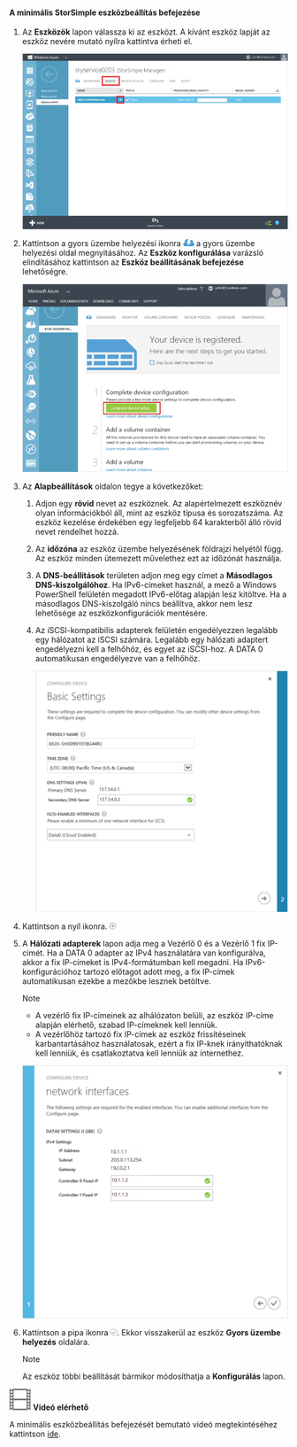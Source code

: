 <!--author=alkohli last changed: 9/17/15-->

#### <a name="to-complete-the-minimum-storsimple-device-setup"></a>A minimális StorSimple eszközbeállítás befejezése
1. Az **Eszközök** lapon válassza ki az eszközt. A kívánt eszköz lapját az eszköz nevére mutató nyílra kattintva érheti el. 
   
    ![Az Eszközök lap online eszközökkel](./media/storsimple-complete-minimum-device-setup/HCS_DevicesPageM-include.png) 
2. Kattintson a gyors üzembe helyezési ikonra ![Gyors üzembe helyezés ikonja](./media/storsimple-complete-minimum-device-setup/HCS_QuickStartIcon-include.png) a gyors üzembe helyezési oldal megnyitásához. Az **Eszköz konfigurálása** varázsló elindításához kattintson az **Eszköz beállításának befejezése** lehetőségre.
   
    ![Az eszköz gyors üzembe helyezési oldala](./media/storsimple-complete-minimum-device-setup/Device_Quick_Start_page_1M.png)
3. Az **Alapbeállítások** oldalon tegye a következőket:
   
   1. Adjon egy **rövid** nevet az eszköznek. Az alapértelmezett eszköznév olyan információkból áll, mint az eszköz típusa és sorozatszáma. Az eszköz kezelése érdekében egy legfeljebb 64 karakterből álló rövid nevet rendelhet hozzá.
   2. Az **időzóna** az eszköz üzembe helyezésének földrajzi helyétől függ. Az eszköz minden ütemezett művelethez ezt az időzónát használja.
   3. A **DNS-beállítások** területen adjon meg egy címet a **Másodlagos DNS-kiszolgálóhoz**. Ha IPv6-címeket használ, a mező a Windows PowerShell felületén megadott IPv6-előtag alapján lesz kitöltve. 
      Ha a másodlagos DNS-kiszolgáló nincs beállítva, akkor nem lesz lehetősége az eszközkonfigurációk mentésére.
   4. Az iSCSI-kompatibilis adapterek felületén engedélyezzen legalább egy hálózatot az iSCSI számára. Legalább egy hálózati adaptert engedélyezni kell a felhőhöz, és egyet az iSCSI-hoz. A DATA 0 automatikusan engedélyezve van a felhőhöz.
      
      ![A StorSimple minimális eszközbeállításának alapbeállításai](./media/storsimple-complete-minimum-device-setup/HCS_MinDeviceSetupBasicSettings1-include.png)
4. Kattintson a nyíl ikonra. ![StorSimple nyíl ikon](./media/storsimple-complete-minimum-device-setup/HCS_ArrowIcon-include.png)
5. A **Hálózati adapterek** lapon adja meg a Vezérlő 0 és a Vezérlő 1 fix IP-címét. Ha a DATA 0 adapter az IPv4 használatára van konfigurálva, akkor a fix IP-címeket is IPv4-formátumban kell megadni. Ha IPv6-konfigurációhoz tartozó előtagot adott meg, a fix IP-címek automatikusan ezekbe a mezőkbe lesznek betöltve.

    > [!NOTE] 
    > - A vezérlő fix IP-címeinek az alhálózaton belüli, az eszköz IP-címe alapján elérhető, szabad IP-címeknek kell lenniük.
    > - A vezérlőhöz tartozó fix IP-címek az eszköz frissítéseinek karbantartásához használatosak, ezért a fix IP-knek irányíthatóknak kell lenniük, és csatlakoztatva kell lenniük az internethez.

    ![A StorSimple minimális eszközbeállításának hálózati adapterei](./media/storsimple-complete-minimum-device-setup/HCS_MinDeviceSetupNetworkInterfaces2-include.png)

1. Kattintson a pipa ikonra ![StorSimple pipa ikon](./media/storsimple-complete-minimum-device-setup/HCS_CheckIcon-include.png).
   Ekkor visszakerül az eszköz **Gyors üzembe helyezés** oldalára.
   
   > [!NOTE]
   > Az eszköz többi beállítását bármikor módosíthatja a **Konfigurálás** lapon.
   > 
   > 

![Videó elérhető](./media/storsimple-complete-minimum-device-setup/Video_icon.png) **Videó elérhető**

A minimális eszközbeállítás befejezését bemutató videó megtekintéséhez kattintson [ide](https://azure.microsoft.com/documentation/videos/minimum-storsimple-device-setup/).



<!--HONumber=Nov16_HO2-->


